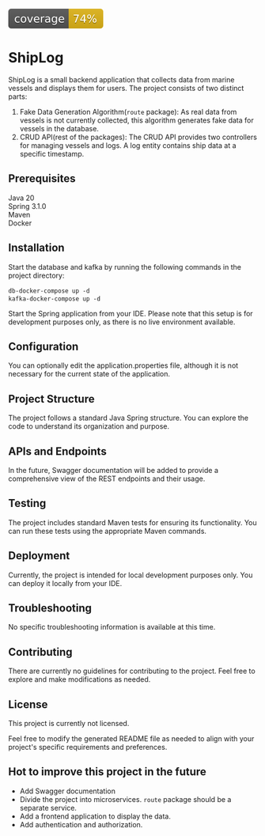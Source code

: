 [![coverage](https://raw.githubusercontent.com/WicioW/ShipLog/badges/jacoco.svg)](https://github.com/WicioW/ShipLog/actions/workflows/github-ci.yml)

# ShipLog
ShipLog is a small backend application that collects data from marine vessels and displays them for users. The project consists of two distinct parts:

1. Fake Data Generation Algorithm(`route` package): As real data from vessels is not currently collected, this algorithm generates fake data for vessels in the database.
2. CRUD API(rest of the packages): The CRUD API provides two controllers for managing vessels and logs. A log entity contains ship data at a specific timestamp.


## Prerequisites
Java 20  
Spring 3.1.0  
Maven  
Docker  

## Installation
Start the database and kafka by running the following commands in the project directory:

```commandline
db-docker-compose up -d
kafka-docker-compose up -d
```
Start the Spring application from your IDE. Please note that this setup is for development purposes only, as there is no live environment available.

##  Configuration
You can optionally edit the application.properties file, although it is not necessary for the current state of the application.
##  Project Structure
The project follows a standard Java Spring structure. You can explore the code to understand its organization and purpose.

## APIs and Endpoints
In the future, Swagger documentation will be added to provide a comprehensive view of the REST endpoints and their usage.

## Testing
The project includes standard Maven tests for ensuring its functionality. You can run these tests using the appropriate Maven commands.

## Deployment
Currently, the project is intended for local development purposes only. You can deploy it locally from your IDE.


## Troubleshooting
No specific troubleshooting information is available at this time.

## Contributing
There are currently no guidelines for contributing to the project. Feel free to explore and make modifications as needed.

## License
This project is currently not licensed.

Feel free to modify the generated README file as needed to align with your project's specific requirements and preferences.

## Hot to improve this project in the future

- Add Swagger documentation
- Divide the project into microservices. `route` package should be a separate service.
- Add a frontend application to display the data.
- Add authentication and authorization.
